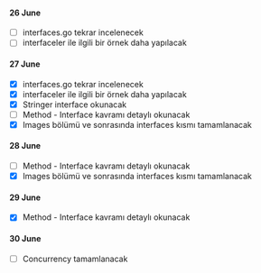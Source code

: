 #### 26 June
- [ ] interfaces.go tekrar incelenecek
- [ ] interfaceler ile ilgili bir örnek daha yapılacak

#### 27 June
- [x] interfaces.go tekrar incelenecek
- [x] interfaceler ile ilgili bir örnek daha yapılacak
- [x] Stringer interface okunacak
- [ ] Method - Interface kavramı detaylı okunacak
- [x] Images bölümü ve sonrasında interfaces kısmı tamamlanacak

#### 28 June
- [ ] Method - Interface kavramı detaylı okunacak
- [x] Images bölümü ve sonrasında interfaces kısmı tamamlanacak

#### 29 June
- [x] Method - Interface kavramı detaylı okunacak

#### 30 June
- [ ] Concurrency tamamlanacak